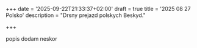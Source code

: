 +++
date = '2025-09-22T21:33:37+02:00'
draft = true
title = '2025 08 27 Polsko'
description = "Drsny prejazd polskych Beskyd."

+++



popis dodam neskor

